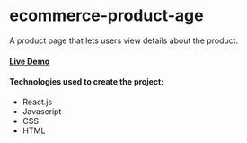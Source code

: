 # ecommerce-product-age
A product page that lets users view details about the product.

#### [Live Demo](https://ecommerce-product-page-tn.netlify.app/)

#### Technologies used to create the project:
* React.js
* Javascript
* CSS
* HTML
